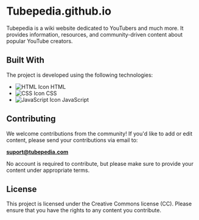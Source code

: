 # Tubepedia.github.io

Tubepedia is a wiki website dedicated to YouTubers and much more. It provides information, resources, and community-driven content about popular YouTube creators.

## Built With

The project is developed using the following technologies:

- ![HTML Icon](https://img.icons8.com/color/48/000000/html-5.png) HTML
- ![CSS Icon](https://img.icons8.com/color/48/000000/css3.png) CSS
- ![JavaScript Icon](https://img.icons8.com/color/48/000000/javascript.png) JavaScript

## Contributing

We welcome contributions from the community! If you'd like to add or edit content, please send your contributions via email to:

**suport@tubepedia.com**

No account is required to contribute, but please make sure to provide your content under appropriate terms.

## License

This project is licensed under the Creative Commons license (CC). Please ensure that you have the rights to any content you contribute.